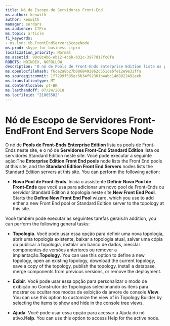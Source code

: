 ```yaml
---
title: Nó de Escopo de Servidores Front-End
ms.author: kenwith
author: kenwith
manager: serdars
ms.audience: ITPro
ms.topic: article
f1_keywords:
- ms.lync.tb.FrontEndServersScopeNode
ms.prod: skype-for-business-itpro
localization_priority: Normal
ms.assetid: 99c8c4b6-eb12-4c6b-b32c-3977d17fc8fa
ROBOTS: NOINDEX, NOFOLLOW
description: 'O nó de Pools de Front-Ends Enterprise Edition lista os pools de Front-Ends neste site, e o nó de Servidores Front-End Standard Edition lista os servidores Standard Edition neste site. Você pode executar a seguinte ação:'
ms.openlocfilehash: f6ca2a8b27b0868492862c551cebfe12e9e32ffa
ms.sourcegitcommit: 1f7299f535ec6b34f92301b4abc14d8922492eeb
ms.translationtype: MT
ms.contentlocale: pt-BR
ms.lasthandoff: 07/24/2018
ms.locfileid: "21065582"
---
```

# <a name="front-end-servers-scope-node"></a><span data-ttu-id="844c7-104">Nó de Escopo de Servidores Front-End</span><span class="sxs-lookup"><span data-stu-id="844c7-104">Front End Servers Scope Node</span></span>
 
<span data-ttu-id="844c7-p102">O nó de **Pools de Front-Ends Enterprise Edition** lista os pools de Front-Ends neste site, e o nó de **Servidores Front-End Standard Edition** lista os servidores Standard Edition neste site. Você pode executar a seguinte ação:</span><span class="sxs-lookup"><span data-stu-id="844c7-p102">The **Enterprise Edition Front End pools** node lists the Front End pools at this site, and the **Standard Edition Front End Servers** nodes lists the Standard Edition servers at this site. You can perform the following action:</span></span>
  
- <span data-ttu-id="844c7-p103">**Novo Pool de Front-Ends**. Inicia o assistente **Definir Novo Pool de Front-Ends** que você usa para adicionar um novo pool de Front-Ends ou servidor Standard Edition à topologia neste site.</span><span class="sxs-lookup"><span data-stu-id="844c7-p103">**New Front End Pool**. Starts the **Define New Front End Pool** wizard, which you use to add either a new Front End pool or Standard Edition server to the topology at this site.</span></span>
    
<span data-ttu-id="844c7-109">Você também pode executar as seguintes tarefas gerais:</span><span class="sxs-lookup"><span data-stu-id="844c7-109">In addition, you can perform the following general tasks:</span></span>
  
- <span data-ttu-id="844c7-p104">**Topologia**. Você pode usar essa opção para definir uma nova topologia, abrir uma topologia existente, baixar a topologia atual, salvar uma cópia ou publicar a topologia, instalar um banco de dados, mesclar componentes de versões anteriores ou remover a implantação.</span><span class="sxs-lookup"><span data-stu-id="844c7-p104">**Topology**. You can use this option to define a new topology, open an existing topology, download the current topology, save a copy of the topology, publish the topology, install a database, merge components from previous versions, or remove the deployment.</span></span>
    
- <span data-ttu-id="844c7-p105">**Exibir**. Você pode usar essa opção para personalizar o modo de exibição no Construtor de Topologias selecionando os itens para mostrar ou ocultar nos modos de exibição da árvore de console.</span><span class="sxs-lookup"><span data-stu-id="844c7-p105">**View**. You can use this option to customize the view of in Topology Builder by selecting the items to show and hide in the console tree views.</span></span>
    
- <span data-ttu-id="844c7-p106">**Ajuda**. Você pode usar essa opção para acessar a Ajuda do nó ativo.</span><span class="sxs-lookup"><span data-stu-id="844c7-p106">**Help**. You can use this option to access Help for the active node.</span></span>
    

